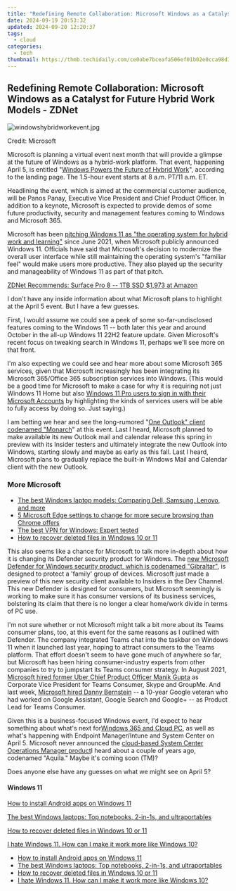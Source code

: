 ```yaml
---
title: "Redefining Remote Collaboration: Microsoft Windows as a Catalyst for Future Hybrid Work Models - ZDNet"
date: 2024-09-19 20:53:32
updated: 2024-09-20 12:20:37
tags:
  - cloud
categories:
  - tech
thumbnail: https://thmb.techidaily.com/ce0abe7bceafa506ef01b02e0cca98d1b8784a39806b1bd354e228c0f30acb54.jpg
---
```


## Redefining Remote Collaboration: Microsoft Windows as a Catalyst for Future Hybrid Work Models - ZDNet

![windowshybridworkevent.jpg](https://www.zdnet.com/a/img/resize/93676a47885126b5d873036861cca89f9593845d/2022/03/15/e67e8a28-1047-43f9-817f-4c0615adc0a8/windowshybridworkevent.jpg?auto=webp&width=1280)

Credit: Microsoft

Microsoft is planning a virtual event next month that will provide a glimpse at the future of Windows as a hybrid-work platform. That event, happening April 5, is entitled "[Windows Powers the Future of Hybrid Work](https://www.microsoft.com/en-us/windows/business/event)", according to the landing page. The 1.5-hour event starts at 8 a.m. PT/11 a.m. ET.  
  
Headlining the event, which is aimed at the commercial customer audience, will be Panos Panay, Executive Vice President and Chief Product Officer. In addition to a keynote, Microsoft is expected to provide demos of some future productivity, security and management features coming to Windows and Microsoft 365\.   
  
Microsoft has been [pitching Windows 11 as "the operating system for hybrid work and learning"](https://www.microsoft.com/en-us/microsoft-365/blog/2021/06/24/windows-11-the-operating-system-for-hybrid-work-and-learning/) since June 2021, when Microsoft publicly announced Windows 11\. Officials have said that Microsoft's decision to modernize the overall user interface while still maintaining the operating system's "familiar feel" would make users more productive. They also played up the security and manageability of Windows 11 as part of that pitch.

[ZDNet Recommends: Surface Pro 8 -- 1TB SSD $1,973 at Amazon](https://buy.geni.us/Proxy.ashx?TSID=368250&GR%5FURL=https%3A%2F%2Fwww.amazon.com%2Fdp%2FB09DK45YW2%3Ftag%3Dzd-buy-button-20%26ascsubtag%3D%5F%5FCOM%5FCLICK%5FID%5F%5F%7C3d03c8f0-ac1b-465e-8a06-4079cc1d797a%7Cdtp&dtb=1)

  
I don't have any inside information about what Microsoft plans to highlight at the April 5 event. But I have a few guesses.

First, I would assume we could see a peek of some so-far-undisclosed features coming to the Windows 11 -- both later this year and around October in the all-up Windows 11 22H2 feature update. Given Microsoft's recent focus on tweaking search in Windows 11, perhaps we'll see more on that front.

I'm also expecting we could see and hear more about some Microsoft 365 services, given that Microsoft increasingly has been integrating its Microsoft 365/Office 365 subscription services into Windows. (This would be a good time for Microsoft to make a case for why it is requiring not just Windows 11 Home but also [Windows 11 Pro users to sign in with their Microsoft Accounts](https://www.zdnet.com/article/windows-11-pro-may-require-msa-sign-in-internet-connectivity-just-like-the-home-version/#link={%22role%22:%22standard%22,%22href%22:%22https://www.zdnet.com/article/windows-11-pro-may-require-msa-sign-in-internet-connectivity-just-like-the-home-version/%22,%22target%22:%22%5Fblank%22,%22absolute%22:%22%22,%22linkText%22:%22https://www.zdnet.com/article/windows-11-pro-may-require-msa-sign-in-internet-connectivity-just-like-the-home-version/) by highlighting the kinds of services users will be able to fully access by doing so. Just saying.)

I am betting we hear and see the long-rumored "[One Outlook" client codenamed "Monarch](https://www.zdnet.com/article/microsoft-marches-toward-its-one-outlook-rollout/)" at this event. Last I heard, Microsoft planned to make available its new Outlook mail and calendar release this spring in preview with its Insider testers and ultimately integrate the new Outlook into Windows, starting slowly and maybe as early as this fall. Last I heard, Microsoft plans to gradually replace the built-in Windows Mail and Calendar client with the new Outlook. 

### More Microsoft

* [The best Windows laptop models: Comparing Dell, Samsung, Lenovo, and more](https://www.zdnet.com/article/best-windows-laptop/)
* [5 Microsoft Edge settings to change for more secure browsing than Chrome offers](https://www.zdnet.com/article/5-microsoft-edge-settings-to-change-for-more-secure-browsing-than-chrome-offers/)
* [The best VPN for Windows: Expert tested](https://www.zdnet.com/article/best-vpn-for-windows-pc/)
* [How to recover deleted files in Windows 10 or 11](https://www.zdnet.com/article/how-to-recover-deleted-files-in-windows-10-or-11/)

This also seems like a chance for Microsoft to talk more in-depth about how it is changing its Defender security product for Windows. The [new Microsoft Defender for Windows security product, which is codenamed "Gibraltar"](https://www.zdnet.com/article/microsoft-defender-coming-soon-to-a-group-of-family-devices-including-phones/), is designed to protect a 'family' group of devices. Microsoft just made a preview of this new security client available to Insiders in the Dev Channel. This new Defender is designed for consumers, but Microsoft seemingly is working to make sure it has consumer versions of its business services, bolstering its claim that there is no longer a clear home/work divide in terms of PC use.

I'm not sure whether or not Microsoft might talk a bit more about its Teams consumer plans, too, at this event for the same reasons as I outlined with Defender. The company integrated Teams chat into the taskbar on Windows 11 when it launched last year, hoping to attract consumers to the Teams platform. That effort doesn't seem to have gone much of anywhere so far, but Microsoft has been hiring consumer-industry experts from other companies to try to jumpstart its Teams consumer strategy. In August 2021, [Microsoft hired former Uber Chief Product Officer Manik Gupta](https://www.zdnet.com/article/microsoft-hires-former-uber-exec-in-effort-to-grow-its-teams-consumer-business/) as Corporate Vice President for Teams Consumer, Skype and GroupMe. And last week, [Microsoft hired Danny Bernstein](https://www.linkedin.com/feed/update/urn:li:activity:6906598672281272320/) \-- a 10-year Google veteran who had worked on Google Assistant, Google Search and Google+ -- as Product Lead for Teams Consumer.

Given this is a business-focused Windows event, I'd expect to hear something about what's next for[Windows 365 and Cloud PC](https://www.zdnet.com/article/microsoft-brings-windows-to-the-cloud-with-windows-365-and-cloud-pc/), as well as what's happening with Endpoint Manager/Intune and System Center on April 5\. Microsoft never announced the [cloud-based System Center Operations Manager product](https://www.zdnet.com/article/microsoft-aquila-system-center-operations-manager-in-the-cloud/)I heard about a couple of years ago, codenamed "Aquila." Maybe it's coming soon (TM)?

Does anyone else have any guesses on what we might see on April 5?

#### Windows 11

[How to install Android apps on Windows 11](https://www.zdnet.com/article/how-to-install-android-apps-on-windows-11/ "How to install Android apps on Windows 11")

[The best Windows laptops: Top notebooks, 2-in-1s, and ultraportables](https://www.zdnet.com/article/best-windows-laptop/ "The best Windows laptops: Top notebooks, 2-in-1s, and ultraportables")

[How to recover deleted files in Windows 10 or 11](https://www.zdnet.com/article/how-to-recover-deleted-files-in-windows-10-or-11/ "How to recover deleted files in Windows 10 or 11")

[I hate Windows 11\. How can I make it work more like Windows 10?](https://www.zdnet.com/article/hate-windows-11-heres-how-to-make-it-work-more-like-windows-10/ "I hate Windows 11. How can I make it work more like Windows 10?")

* [How to install Android apps on Windows 11](https://www.zdnet.com/article/how-to-install-android-apps-on-windows-11/ "How to install Android apps on Windows 11")
* [The best Windows laptops: Top notebooks, 2-in-1s, and ultraportables](https://www.zdnet.com/article/best-windows-laptop/ "The best Windows laptops: Top notebooks, 2-in-1s, and ultraportables")
* [How to recover deleted files in Windows 10 or 11](https://www.zdnet.com/article/how-to-recover-deleted-files-in-windows-10-or-11/ "How to recover deleted files in Windows 10 or 11")
* [I hate Windows 11\. How can I make it work more like Windows 10?](https://www.zdnet.com/article/hate-windows-11-heres-how-to-make-it-work-more-like-windows-10/ "I hate Windows 11. How can I make it work more like Windows 10?")

<ins class="adsbygoogle"
     style="display:block"
     data-ad-format="autorelaxed"
     data-ad-client="ca-pub-7571918770474297"
     data-ad-slot="1223367746"></ins>



<ins class="adsbygoogle"
     style="display:block"
     data-ad-client="ca-pub-7571918770474297"
     data-ad-slot="8358498916"
     data-ad-format="auto"
     data-full-width-responsive="true"></ins>
